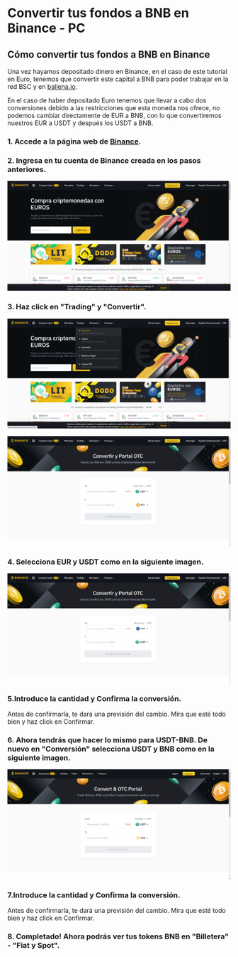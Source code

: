 # Convertir tus fondos a BNB en Binance - PC

## Cómo convertir tus fondos a BNB en Binance

Una vez hayamos depositado dinero en Binance, en el caso de este tutorial en Euro, tenemos que convertir este capital a BNB para poder trabajar en la red BSC y en [ballena.io](https://ballena.io/). 

En el caso de haber depositado Euro tenemos que llevar a cabo dos conversiones debido a las restricciones que esta moneda nos ofrece, no podemos cambiar directamente de EUR a BNB, con lo que convertiremos nuestros EUR a USDT y después los USDT a BNB.



### 1. Accede a la página web de [Binance](https://www.binance.com/es).

### 2. Ingresa en tu cuenta de Binance creada en los pasos anteriores.



![](../../../.gitbook/assets/1%20%284%29.png)



### 3. Haz click en "Trading" y "Convertir".



![](../../../.gitbook/assets/2%20%282%29.png)



![](../../../.gitbook/assets/3%20%282%29.png)



### 4. Selecciona EUR y USDT como en la siguiente imagen.



![](../../../.gitbook/assets/4%20%284%29.png)

### 5.Introduce la cantidad y Confirma la conversión.

Antes de confirmarla, te dará una previsión del cambio. Mira que esté todo bien y haz click en Confirmar.



### 6. Ahora tendrás que hacer lo mismo para USDT-BNB. De nuevo en "Conversión" selecciona USDT y BNB como en la siguiente imagen.



![](../../../.gitbook/assets/5%20%281%29.png)

### 7.Introduce la cantidad y Confirma la conversión.

Antes de confirmarla, te dará una previsión del cambio. Mira que esté todo bien y haz click en Confirmar.



### 8. Completado! Ahora podrás ver tus tokens BNB en "Billetera" - "Fiat y Spot".







